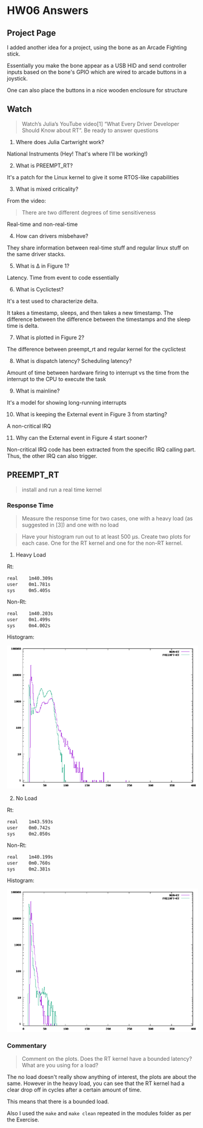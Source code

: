 # HW06 Answers

## Project Page

I added another idea for a project, using the bone as an Arcade Fighting stick.

Essentially you make the bone appear as a USB HID and send controller inputs based on the bone's GPIO which are wired to arcade buttons in a joystick.

One can also place the buttons in a nice wooden enclosure for structure

## Watch

> Watch’s Julia’s YouTube video[1] “What Every Driver Developer Should Know about RT”. Be ready to answer questions

1. Where does Julia Cartwright work?

National Instruments (Hey! That's where I'll be working!)

2. What is PREEMPT_RT?

It's a patch for the Linux kernel to give it some RTOS-like capabilities

3. What is mixed criticality?

From the video:

> There are two different degrees of time sensitiveness

Real-time and non-real-time

4. How can drivers misbehave?

They share information between real-time stuff and regular linux stuff on the same driver stacks.

5. What is Δ in Figure 1?

Latency. Time from event to code essentially

6. What is Cyclictest?

It's a test used to characterize delta.

It takes a timestamp, sleeps, and then takes a new timestamp. The difference between the difference between the timestamps and the sleep time is delta.

7. What is plotted in Figure 2?

The difference between preempt_rt and regular kernel for the cyclictest

8. What is dispatch latency? Scheduling latency?

Amount of time between hardware firing to interrupt vs the time from the interrupt to the CPU to execute the task

9. What is mainline?

It's a model for showing long-running interrupts

10. What is keeping the External event in Figure 3 from starting?

A non-critical IRQ

11. Why can the External event in Figure 4 start sooner?

Non-critical IRQ code has been extracted from the specific IRQ calling part. Thus, the other IRQ can also trigger.

## PREEMPT_RT

> install and run a real time kernel

### Response Time

> Measure the response time for two cases, one with a heavy load (as suggested in [3]) and one with no load

> Have your histogram run out to at least 500 µs. Create two plots for each case. One for the RT kernel and one for the non-RT kernel.

1. Heavy Load

Rt:

```
real    1m40.309s
user    0m1.781s
sys     0m5.405s
```

Non-Rt:

``` 
real    1m40.203s
user    0m1.499s
sys     0m4.002s
```

Histogram:

![heavy load img](./heavy.png)

2. No Load

Rt:

```
real    1m43.593s
user    0m0.742s
sys     0m2.050s
```

Non-Rt:

```
real    1m40.199s
user    0m0.760s
sys	    0m2.381s
```

Histogram:

![no load img](./no-load.png)

### Commentary

> Comment on the plots. Does the RT kernel have a bounded latency? What are you using for a load?

The no load doesn't really show anything of interest, the plots are about the same. However in the heavy load, you can see that the RT kernel had a clear drop off in cycles after a certain amount of time.

This means that there is a bounded load.

Also I used the `make` and `make clean` repeated in the modules folder as per the Exercise.

